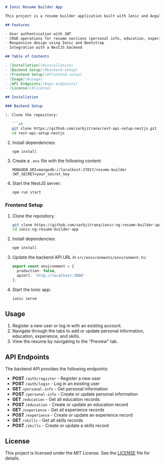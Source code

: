 
```markdown
# Ionic Resume Builder App

This project is a resume builder application built with Ionic and Angular for the frontend, and NestJS with MongoDB for the backend. Users can create, update, and delete their resume sections such as personal information, education, experience, and skills. It also includes user authentication with JWT.

## Features

- User authentication with JWT
- CRUD operations for resume sections (personal info, education, experience, skills)
- Responsive design using Ionic and Bootstrap
- Integration with a NestJS backend

## Table of Contents

- [Installation](#installation)
- [Backend Setup](#backend-setup)
- [Frontend Setup](#frontend-setup)
- [Usage](#usage)
- [API Endpoints](#api-endpoints)
- [License](#license)

## Installation

### Backend Setup

1. Clone the repository:

   ```sh
   git clone https://github.com/sarbjitrana/rest-api-setup-nestjs.git
   cd rest-api-setup-nestjs
   ```

2. Install dependencies:

   ```sh
   npm install
   ```

3. Create a `.env` file with the following content:

   ```env
   MONGODB_URI=mongodb://localhost:27017/resume-builder
   JWT_SECRET=your_secret_key
   ```

4. Start the NestJS server:

   ```sh
   npm run start
   ```

### Frontend Setup

1. Clone the repository:

   ```sh
   git clone https://github.com/sarbjitrana/ionic-ng-resume-builder-app.git
   cd ionic-ng-resume-builder-app
   ```

2. Install dependencies:

   ```sh
   npm install
   ```

3. Update the backend API URL in `src/environments/environment.ts`:

   ```typescript
   export const environment = {
     production: false,
     apiUrl: 'http://localhost:3000'
   };
   ```

4. Start the Ionic app:

   ```sh
   ionic serve
   ```

## Usage

1. Register a new user or log in with an existing account.
2. Navigate through the tabs to add or update personal information, education, experience, and skills.
3. View the resume by navigating to the "Preview" tab.

## API Endpoints

The backend API provides the following endpoints:

- **POST** `/auth/register` - Register a new user
- **POST** `/auth/login` - Log in an existing user
- **GET** `/personal-info` - Get personal information
- **POST** `/personal-info` - Create or update personal information
- **GET** `/education` - Get all education records
- **POST** `/education` - Create or update an education record
- **GET** `/experience` - Get all experience records
- **POST** `/experience` - Create or update an experience record
- **GET** `/skills` - Get all skills records
- **POST** `/skills` - Create or update a skills record

## License

This project is licensed under the MIT License. See the [LICENSE](LICENSE) file for details.
```
